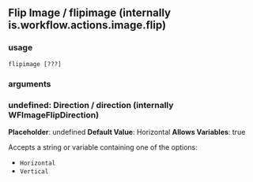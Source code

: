 
## Flip Image / flipimage (internally is.workflow.actions.image.flip)

### usage
`flipimage [???]`

### arguments
### undefined: Direction / direction (internally WFImageFlipDirection)
**Placeholder**: undefined
**Default Value**: Horizontal
**Allows Variables**: true


Accepts a string 
or variable
containing one of the options:

- `Horizontal`
- `Vertical`

